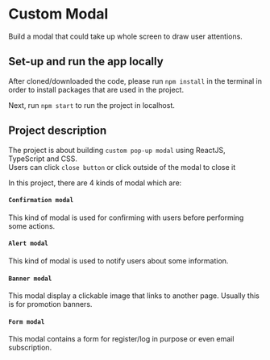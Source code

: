 # Custom Modal
Build a modal that could take up whole screen to draw user attentions.

## Set-up and run the app locally
After cloned/downloaded the code, please run `npm install` in the terminal in order to install packages that are used in the project.

Next, run `npm start` to run the project in localhost.

## Project description
The project is about building `custom pop-up modal` using ReactJS, TypeScript and CSS.\
Users can click `close button` or click outside of the modal to close it

In this project, there are 4 kinds of modal which are:
#### `Confirmation modal`
This kind of modal is used for confirming with users before performing some actions.
#### `Alert modal`
This kind of modal is used to notify users about some information.
#### `Banner modal`
This modal  display a clickable image that links to another page. Usually this is for promotion banners.
#### `Form modal`
This modal contains a form for register/log in purpose or even email subscription.
